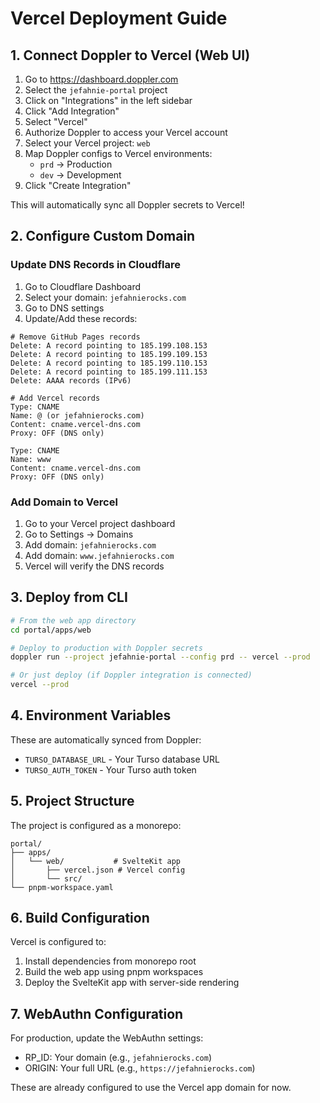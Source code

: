 # Vercel Deployment Guide

## 1. Connect Doppler to Vercel (Web UI)

1. Go to https://dashboard.doppler.com
2. Select the `jefahnie-portal` project
3. Click on "Integrations" in the left sidebar
4. Click "Add Integration"
5. Select "Vercel"
6. Authorize Doppler to access your Vercel account
7. Select your Vercel project: `web`
8. Map Doppler configs to Vercel environments:
   - `prd` → Production
   - `dev` → Development
9. Click "Create Integration"

This will automatically sync all Doppler secrets to Vercel!

## 2. Configure Custom Domain

### Update DNS Records in Cloudflare

1. Go to Cloudflare Dashboard
2. Select your domain: `jefahnierocks.com`
3. Go to DNS settings
4. Update/Add these records:

```
# Remove GitHub Pages records
Delete: A record pointing to 185.199.108.153
Delete: A record pointing to 185.199.109.153
Delete: A record pointing to 185.199.110.153
Delete: A record pointing to 185.199.111.153
Delete: AAAA records (IPv6)

# Add Vercel records
Type: CNAME
Name: @ (or jefahnierocks.com)
Content: cname.vercel-dns.com
Proxy: OFF (DNS only)

Type: CNAME
Name: www
Content: cname.vercel-dns.com
Proxy: OFF (DNS only)
```

### Add Domain to Vercel

1. Go to your Vercel project dashboard
2. Go to Settings → Domains
3. Add domain: `jefahnierocks.com`
4. Add domain: `www.jefahnierocks.com`
5. Vercel will verify the DNS records

## 3. Deploy from CLI

```bash
# From the web app directory
cd portal/apps/web

# Deploy to production with Doppler secrets
doppler run --project jefahnie-portal --config prd -- vercel --prod

# Or just deploy (if Doppler integration is connected)
vercel --prod
```

## 4. Environment Variables

These are automatically synced from Doppler:
- `TURSO_DATABASE_URL` - Your Turso database URL
- `TURSO_AUTH_TOKEN` - Your Turso auth token

## 5. Project Structure

The project is configured as a monorepo:
```
portal/
├── apps/
│   └── web/           # SvelteKit app
│       ├── vercel.json # Vercel config
│       └── src/
└── pnpm-workspace.yaml
```

## 6. Build Configuration

Vercel is configured to:
1. Install dependencies from monorepo root
2. Build the web app using pnpm workspaces
3. Deploy the SvelteKit app with server-side rendering

## 7. WebAuthn Configuration

For production, update the WebAuthn settings:
- RP_ID: Your domain (e.g., `jefahnierocks.com`)
- ORIGIN: Your full URL (e.g., `https://jefahnierocks.com`)

These are already configured to use the Vercel app domain for now.